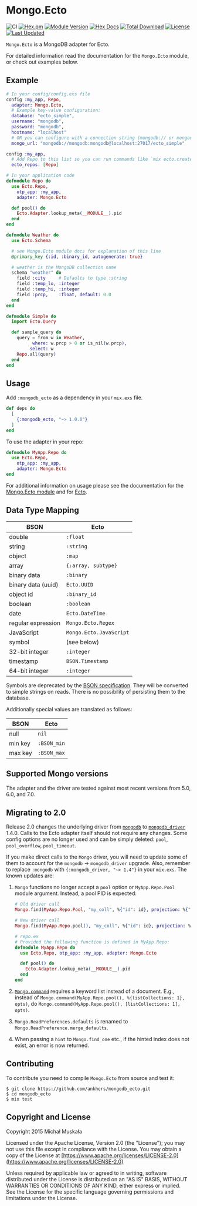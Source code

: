 # Mongo.Ecto

![CI](https://github.com/elixir-mongo/mongodb_ecto/actions/workflows/ci.yml/badge.svg)
[![Hex.pm](https://img.shields.io/hexpm/v/mongodb_ecto.svg)](https://hex.pm/packages/mongodb_ecto)
[![Module Version](https://img.shields.io/hexpm/v/mongodb_ecto.svg)](https://hex.pm/packages/mongodb_ecto)
[![Hex Docs](https://img.shields.io/badge/hex-docs-lightgreen.svg)](https://hexdocs.pm/mongodb_ecto/)
[![Total Download](https://img.shields.io/hexpm/dt/mongodb_ecto.svg)](https://hex.pm/packages/mongodb_ecto)
[![License](https://img.shields.io/hexpm/l/mongodb_ecto.svg)](https://github.com/elixir-mongo/mongodb_ecto/blob/master/LICENSE)
[![Last Updated](https://img.shields.io/github/last-commit/elixir-mongo/mongodb_ecto.svg)](https://github.com/elixir-mongo/mongodb_ecto/commits/master)

`Mongo.Ecto` is a MongoDB adapter for Ecto.

For detailed information read the documentation for the `Mongo.Ecto` module,
or check out examples below.

## Example

```elixir
# In your config/config.exs file
config :my_app, Repo,
  adapter: Mongo.Ecto,
  # Example key-value configuration:
  database: "ecto_simple",
  username: "mongodb",
  password: "mongodb",
  hostname: "localhost"
  # OR you can configure with a connection string (mongodb:// or mongodb+srv://):
  mongo_url: "mongodb://mongodb:mongodb@localhost:27017/ecto_simple"

config :my_app,
  # Add Repo to this list so you can run commands like `mix ecto.create`.
  ecto_repos: [Repo]

# In your application code
defmodule Repo do
  use Ecto.Repo,
    otp_app: :my_app,
    adapter: Mongo.Ecto

  def pool() do
    Ecto.Adapter.lookup_meta(__MODULE__).pid
  end
end

defmodule Weather do
  use Ecto.Schema

  # see Mongo.Ecto module docs for explanation of this line
  @primary_key {:id, :binary_id, autogenerate: true}

  # weather is the MongoDB collection name
  schema "weather" do
    field :city     # Defaults to type :string
    field :temp_lo, :integer
    field :temp_hi, :integer
    field :prcp,    :float, default: 0.0
  end
end

defmodule Simple do
  import Ecto.Query

  def sample_query do
    query = from w in Weather,
          where: w.prcp > 0 or is_nil(w.prcp),
         select: w
    Repo.all(query)
  end
end
```

## Usage

Add `:mongodb_ecto` as a dependency in your `mix.exs` file.

```elixir
def deps do
  [
    {:mongodb_ecto, "~> 1.0.0"}
  ]
end
```

To use the adapter in your repo:

```elixir
defmodule MyApp.Repo do
  use Ecto.Repo,
    otp_app: :my_app,
    adapter: Mongo.Ecto
end
```

For additional information on usage please see the documentation for the [Mongo.Ecto module](https://hexdocs.pm/mongodb_ecto/Mongo.Ecto.html) and for [Ecto](http://hexdocs.pm/ecto).

## Data Type Mapping

| BSON               | Ecto                    |
| ------------------ | ----------------------- |
| double             | `:float`                |
| string             | `:string`               |
| object             | `:map`                  |
| array              | `{:array, subtype}`     |
| binary data        | `:binary`               |
| binary data (uuid) | `Ecto.UUID`             |
| object id          | `:binary_id`            |
| boolean            | `:boolean`              |
| date               | `Ecto.DateTime`         |
| regular expression | `Mongo.Ecto.Regex`      |
| JavaScript         | `Mongo.Ecto.JavaScript` |
| symbol             | (see below)             |
| 32-bit integer     | `:integer`              |
| timestamp          | `BSON.Timestamp`        |
| 64-bit integer     | `:integer`              |

Symbols are deprecated by the
[BSON specification](http://bsonspec.org/spec.html). They will be converted
to simple strings on reads. There is no possibility of persisting them to
the database.

Additionally special values are translated as follows:

| BSON    | Ecto        |
| ------- | ----------- |
| null    | `nil`       |
| min key | `:BSON_min` |
| max key | `:BSON_max` |

## Supported Mongo versions

The adapter and the driver are tested against most recent versions from 5.0, 6.0, and 7.0.

## Migrating to 2.0

Release 2.0 changes the underlying driver from [`mongodb`](https://github.com/elixir-mongo/mongodb) to [`mongodb_driver`](https://github.com/zookzook/elixir-mongodb-driver) 1.4.0. Calls to the Ecto adapter itself should not require any changes. Some config options are no longer used and can be simply deleted: `pool`, `pool_overflow`, `pool_timeout`.

If you make direct calls to the `Mongo` driver, you will need to update some of them to account for the `mongodb` -> `mongodb_driver` upgrade. Also, remember to replace `:mongodb` with `{:mongodb_driver, "~> 1.4"}` in your `mix.exs`. The known updates are:

1. `Mongo` functions no longer accept a `pool` option or `MyApp.Repo.Pool` module argument. Instead, a pool PID is expected:

   ```elixir
   # Old driver call
   Mongo.find(MyApp.Repo.Pool, "my_coll", %{"id": id}, projection: %{"field": 1}, pool: db_pool())

   # New driver call
   Mongo.find(MyApp.Repo.pool(), "my_coll", %{"id": id}, projection: %{"field": 1})

   # repo.ex
   # Provided the following function is defined in MyApp.Repo:
   defmodule MyApp.Repo do
     use Ecto.Repo, otp_app: :my_app, adapter: Mongo.Ecto

     def pool() do
       Ecto.Adapter.lookup_meta(__MODULE__).pid
     end
   end
   ```

2. [`Mongo.command`](https://hexdocs.pm/mongodb_driver/1.4.1/Mongo.html#command/3) requires a keyword list instead of a document. E.g., instead of `Mongo.command(MyApp.Repo.pool(), %{listCollections: 1}, opts)`, do `Mongo.command(MyApp.Repo.pool(), [listCollections: 1], opts)`.
3. `Mongo.ReadPreferences.defaults` is renamed to `Mongo.ReadPreference.merge_defaults`.
4. When passing a `hint` to `Mongo.find_one` etc., if the hinted index does not exist, an error is now returned.

## Contributing

To contribute you need to compile `Mongo.Ecto` from source and test it:

```
$ git clone https://github.com/ankhers/mongodb_ecto.git
$ cd mongodb_ecto
$ mix test
```

## Copyright and License

Copyright 2015 Michał Muskała

Licensed under the Apache License, Version 2.0 (the "License");
you may not use this file except in compliance with the License.
You may obtain a copy of the License at [https://www.apache.org/licenses/LICENSE-2.0](https://www.apache.org/licenses/LICENSE-2.0)

Unless required by applicable law or agreed to in writing, software
distributed under the License is distributed on an "AS IS" BASIS,
WITHOUT WARRANTIES OR CONDITIONS OF ANY KIND, either express or implied.
See the License for the specific language governing permissions and
limitations under the License.
